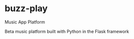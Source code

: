 buzz-play
=========

Music App Platform

Beta music platform built with Python in the Flask framework